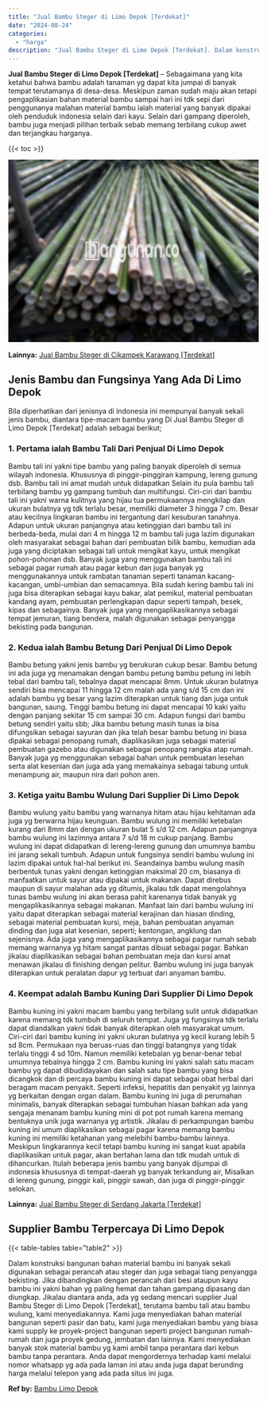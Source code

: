 ```yaml
---
title: "Jual Bambu Steger di Limo Depok [Terdekat]"
date: "2024-08-24"
categories: 
  - "harga"
description: "Jual Bambu Steger di Limo Depok [Terdekat]. Dalam konstruksi bangunan bahan material bambu ini banyak sekali digunakan sebagai perancah atau steger dan juga..."
---
```


**Jual Bambu Steger di Limo Depok \[Terdekat\]** – Sebagaimana yang kita ketahui bahwa bambu adalah tanaman yg dapat kita jumpai di banyak tempat terutamanya di desa-desa. Meskipun zaman sudah maju akan tetapi pengaplikasian bahan material bambu sampai hari ini tdk sepi dari penggunanya malahan material bambu ialah material yang banyak dipakai oleh penduduk indonesia selain dari kayu. Selain dari gampang diperoleh, bambu juga menjadi pilihan terbaik sebab memang terbilang cukup awet dan terjangkau harganya.

{{< toc >}}

![Jual Bambu Steger di Limo Depok [Terdekat]](/images/jual-bambu-tali-24.png)

**Lainnya:** [Jual Bambu Steger di Cikampek Karawang \[Terdekat\]](https://bambu.bangunan.co/jual-bambu-steger-di-cikampek-karawang-terdekat/)

## Jenis Bambu dan Fungsinya Yang Ada Di Limo Depok

Bila diperhatikan dari jenisnya di indonesia ini mempunyai banyak sekali jenis bambu, diantara tipe-macam bambu yang Di Jual Bambu Steger di Limo Depok \[Terdekat\] adalah sebagai berikut;

### 1\. Pertama ialah Bambu Tali Dari Penjual Di Limo Depok

Bambu tali ini yakni tipe bambu yang paling banyak diperoleh di semua wilayah indonesia. Khususnya di pinggir-pinggiran kampung, lereng gunung dsb. Bambu tali ini amat mudah untuk didapatkan Selain itu pula bambu tali terbilang bambu yg gampang tumbuh dan multifungsi. Ciri-ciri dari bambu tali ini yakni warna kulitnya yang hijau tua permukaannya mengkilap dan ukuran bulatnya yg tdk terlalu besar, memiliki diameter 3 hingga 7 cm. Besar atau kecilnya lingkaran bambu ini tergantung dari kesuburan tanahnya. Adapun untuk ukuran panjangnya atau ketinggian dari bambu tali ini berbeda-beda, mulai dari 4 m hingga 12 m bambu tali juga lazim digunakan oleh masyarakat sebagai bahan dari pembuatan bilik bambu, kemudian ada juga yang diciptakan sebagai tali untuk mengikat kayu, untuk mengikat pohon-pohonan dsb. Banyak juga yang menggunakan bambu tali ini sebagai pagar rumah atau pagar kebun dan juga banyak yg menggunakannya untuk rambatan tanaman seperti tanaman kacang-kacangan, umbi-umbian dan semacamnya. Bila sudah kering bambu tali ini juga bisa diterapkan sebagai kayu bakar, alat pemikul, material pembuatan kandang ayam, pembuatan perlengkapan dapur seperti tampah, besek, kipas dan sebagainya. Banyak juga yang mengaplikasikannya sebagai tempat jemuran, tiang bendera, malah digunakan sebagai penyangga bekisting pada bangunan.

### 2\. Kedua ialah Bambu Betung Dari Penjual Di Limo Depok

Bambu betung yakni jenis bambu yg berukuran cukup besar. Bambu betung ini ada juga yg menamakan dengan bambu petung bambu petung ini lebih tebal dari bambu tali, tebalnya dapat mencapai 8mm. Untuk ukuran bulatnya sendiri bisa mencapai 11 hingga 12 cm malah ada yang s/d 15 cm dan ini adalah bambu yg besar yang lazim diterapkan untuk tiang dan juga untuk bangunan, saung. Tinggi bambu betung ini dapat mencapai 10 kaki yaitu dengan panjang sekitar 15 cm sampai 30 cm. Adapun fungsi dari bambu betung sendiri yaitu sbb; Jika bambu betung masih tunas ia bisa difungsikan sebagai sayuran dan jika telah besar bambu betung ini biasa dipakai sebagai penopang rumah, diaplikasikan juga sebagai material pembuatan gazebo atau digunakan sebagai penopang rangka atap rumah. Banyak juga yg menggunakan sebagai bahan untuk pembuatan lesehan serta alat kesenian dan juga ada yang memakainya sebagai tabung untuk menampung air, maupun nira dari pohon aren.

### 3\. Ketiga yaitu Bambu Wulung Dari Supplier Di Limo Depok

Bambu wulung yaitu bambu yang warnanya hitam atau hijau kehitaman ada juga yg berwarna hijau keunguan. Bambu wulung ini memiliki ketebalan kurang dari 8mm dan dengan ukuran bulat 5 s/d 12 cm. Adapun panjangnya bambu wulung ini lazimnya antara 7 s/d 18 m cukup panjang. Bambu wulung ini dapat didapatkan di lereng-lereng gunung dan umumnya bambu ini jarang sekali tumbuh. Adapun untuk fungsinya sendiri bambu wulung ini lazim dipakai untuk hal-hal berikut ini. Seandainya bambu wulung masih berbentuk tunas yakni dengan ketinggian maksimal 20 cm, biasanya di manfaatkan untuk sayur atau dipakai untuk makanan. Dapat direbus maupun di sayur malahan ada yg ditumis, jikalau tdk dapat mengolahnya tunas bambu wulung ini akan berasa pahit karenanya tidak banyak yg mengaplikasikannya sebagai makanan. Manfaat lain dari bambu wulung ini yaitu dapat diterapkan sebagai material kerajinan dan hiasan dinding, sebagai material pembuatan kursi, meja, bahan pembuatan anyaman dinding dan juga alat kesenian, seperti; kentongan, angklung dan sejenisnya. Ada juga yang mengaplikasikannya sebagai pagar rumah sebab memang warnanya yg hitam sangat pantas dibuat sebagai pagar. Bahkan jikalau diaplikasikan sebagai bahan pembuatan meja dan kursi amat menawan jikalau di finishing dengan pelitur. Bambu wulung ini juga banyak diterapkan untuk peralatan dapur yg terbuat dari anyaman bambu.

### 4\. Keempat adalah Bambu Kuning Dari Supplier Di Limo Depok

Bambu kuning ini yakni macam bambu yang terbilang sulit untuk didapatkan karena memang tdk tumbuh di seluruh tempat. Juga yg fungsinya tdk terlalu dapat diandalkan yakni tidak banyak diterapkan oleh masyarakat umum. Ciri-ciri dari bambu kuning ini yakni ukuran bulatnya yg kecil kurang lebih 5 sd 8cm. Permukaan nya beruas-ruas dan tinggi batangnya yang tidak terlalu tinggi 4 sd 10m. Namun memiliki ketebalan yg benar-benar tebal umumnya tebalnya hingga 2 cm. Bambu kuning ini yakni salah satu macam bambu yg dapat dibudidayakan dan salah satu tipe bambu yang bisa dicangkok dan di percaya bambu kuning ini dapat sebagai obat herbal dari beragam macam penyakit. Seperti infeksi, hepatitis dan penyakit yg lainnya yg berkaitan dengan organ dalam. Bambu kuning ini juga di perumahan minimalis, banyak diterapkan sebagai tumbuhan hiasan bahkan ada yang sengaja menanam bambu kuning mini di pot pot rumah karena memang bentuknya unik juga warnanya yg artistik. Jikalau di perkampungan bambu kuning ini umum diaplikasikan sebagai pagar karena memang bambu kuning ini memiliki ketahanan yang melebihi bambu-bambu lainnya. Meskipun lingkarannya kecil tetapi bambu kuning ini sangat kuat apabila diaplikasikan untuk pagar, akan bertahan lama dan tdk mudah untuk di dihancurkan. Itulah beberapa jenis bambu yang banyak dijumpai di indonesia khususnya di tempat-daerah yg banyak terkandung air, Misalkan di lereng gunung, pinggir kali, pinggir sawah, dan juga di pinggir-pinggir selokan.

**Lainnya:** [Jual Bambu Steger di Serdang Jakarta \[Terdekat\]](https://bambu.bangunan.co/jual-bambu-steger-di-serdang-jakarta-terdekat/)

## Supplier Bambu Terpercaya Di Limo Depok

{{< table-tables table="table2" >}}

Dalam konstruksi bangunan bahan material bambu ini banyak sekali digunakan sebagai perancah atau steger dan juga sebagai tiang penyangga bekisting. Jika dibandingkan dengan perancah dari besi ataupun kayu bambu ini yakni bahan yg paling hemat dan tahan gampang dipasang dan diungkap. Jikalau diantara anda, ada yg sedang mencari supplier Jual Bambu Steger di Limo Depok \[Terdekat\], terutama bambu tali atau bambu wulung, kami menyediakannya. Kami juga menyediakan bahan material bangunan seperti pasir dan batu, kami juga menyediakan bambu yang biasa kami supply ke proyek-project bangunan seperti project bangunan rumah-rumah dan juga proyek gedung, jembatan dan lainnya. Kami menyediakan banyak stok material bambu yg kami ambil tanpa perantara dari kebun bambu tanpa perantara. Anda dapat mengordernya terhadap kami melalui nomor whatsapp yg ada pada laman ini atau anda juga dapat berunding harga melalui telepon yang ada pada situs ini juga.

**Ref by:** [Bambu Limo Depok](https://id.wikipedia.org/wiki/Bambu)
